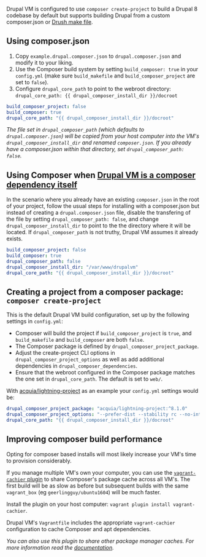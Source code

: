 Drupal VM is configured to use `composer create-project` to build a Drupal 8 codebase by default but supports building Drupal from a custom composer.json or [Drush make file](drush-make.md).

## Using composer.json

1. Copy `example.drupal.composer.json` to `drupal.composer.json` and modify it to your liking.
2. Use the Composer build system by setting `build_composer: true` in your `config.yml` (make sure `build_makefile` and `build_composer_project` are set to `false`).
3. Configure `drupal_core_path` to point to the webroot directory: `drupal_core_path: {{ drupal_composer_install_dir }}/docroot`

```yaml
build_composer_project: false
build_composer: true
drupal_core_path: "{{ drupal_composer_install_dir }}/docroot"
```

_The file set in `drupal_composer_path` (which defaults to `drupal.composer.json`) will be copied from your host computer into the VM's `drupal_composer_install_dir` and renamed `composer.json`. If you already have a composer.json within that directory, set `drupal_composer_path: false`._

## Using Composer when [Drupal VM is a composer dependency itself](../other/drupalvm-composer-dependency.md)

In the scenario where you already have an existing `composer.json` in the root of your project, follow the usual steps for installing with a composer.json but instead of creating a `drupal.composer.json` file, disable the transfering of the file by setting `drupal_composer_path: false`, and change `drupal_composer_install_dir` to point to the the directory where it will be located. If `drupal_composer_path` is not truthy, Drupal VM assumes it already exists.

```yaml
build_composer_project: false
build_composer: true
drupal_composer_path: false
drupal_composer_install_dir: "/var/www/drupalvm"
drupal_core_path: "{{ drupal_composer_install_dir }}/docroot"
```

## Creating a project from a composer package: `composer create-project`

This is the default Drupal VM build configuration, set up by the following settings in `config.yml`:

  - Composer will build the project if `build_composer_project` is `true`, and `build_makefile` and `build_composer` are both `false`.
  - The Composer package is defined by `drupal_composer_project_package`.
  - Adjust the create-project CLI options in `drupal_composer_project_options` as well as add additional dependencies in `drupal_composer_dependencies`.
  - Ensure that the webroot configured in the Composer package matches the one set in `drupal_core_path`. The default is set to `web/`.

With [acquia/lightning-project](https://github.com/acquia/lightning-project) as an example your `config.yml` settings would be:

```yaml
drupal_composer_project_package: "acquia/lightning-project:^8.1.0"
drupal_composer_project_options: "--prefer-dist --stability rc --no-interaction"
drupal_core_path: "{{ drupal_composer_install_dir }}/docroot"
```

## Improving composer build performance

Opting for composer based installs will most likely increase your VM's time to provision considerably.

If you manage multiple VM's own your computer, you can use the [`vagrant-cachier` plugin](http://fgrehm.viewdocs.io/vagrant-cachier/) to share Composer's package cache across all VM's. The first build will be as slow as before but subsequent builds with the same `vagrant_box` (eg `geerlingguy/ubuntu1604`) will be much faster.

Install the plugin on your host computer: `vagrant plugin install vagrant-cachier`.

Drupal VM's `Vagrantfile` includes the appropriate `vagrant-cachier` configuration to cache Composer and apt dependencies.

_You can also use this plugin to share other package manager caches. For more information read the [documentation](http://fgrehm.viewdocs.io/vagrant-cachier/usage/)._

